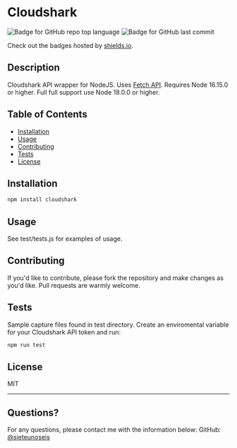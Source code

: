 # Cloudshark

![Badge for GitHub repo top language](https://img.shields.io/github/languages/top/sieteunoseis/cloudshark?style=flat&logo=appveyor) ![Badge for GitHub last commit](https://img.shields.io/github/last-commit/sieteunoseis/cloudshark?style=flat&logo=appveyor)

Check out the badges hosted by [shields.io](https://shields.io/).

## Description

Cloudshark API wrapper for NodeJS. Uses [Fetch API](https://developer.mozilla.org/en-US/docs/Web/API/Fetch_API). Requires Node 16.15.0 or higher. Full full support use Node 18.0.0 or higher.

## Table of Contents

- [Installation](#installation)
- [Usage](#usage)
- [Contributing](#contributing)
- [Tests](#tests)
- [License](#license)

## Installation

```javascript
npm install cloudshark
```

## Usage

See test/tests.js for examples of usage.

## Contributing

If you'd like to contribute, please fork the repository and make changes as you'd like. Pull requests are warmly welcome.

## Tests

Sample capture files found in test directory. Create an enviromental variable for your Cloudshark API token and run:

```javascript
npm run test
```

## License

MIT

---

## Questions?
  
  For any questions, please contact me with the information below:
  GitHub: [@sieteunoseis](https://api.github.com/users/sieteunoseis)
